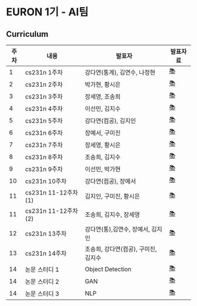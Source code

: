 # EURON 1기 - AI팀


## Curriculum

| 주차 | 내용             | 발표자                               | 발표자료 |
| ---- | ---------------- | ------------------------------------ | -------- |
| 1    | cs231n 1주차     | 강다연(통계), 김연수, 나정현                 | [📚](https://github.com/Ewha-Euron/Euron-AI-2021/blob/master/Week_1%20%EB%B0%9C%ED%91%9C%20%EC%9E%90%EB%A3%8C.pdf)    |
| 2    | cs231n 2주차     | 박가현, 황시은                       | [📚](https://github.com/Ewha-Euron/Euron-AI-2021/blob/master/Week_2%20%E1%84%87%E1%85%A1%E1%86%AF%E1%84%91%E1%85%AD%20%E1%84%8C%E1%85%A1%E1%84%85%E1%85%AD.pdf)    |
| 3    | cs231n 3주차     | 장세영, 조송희                       | [📚](https://github.com/Ewha-Euron/Euron-AI-2021/blob/master/Week_3%20%E1%84%87%E1%85%A1%E1%86%AF%E1%84%91%E1%85%AD%20%E1%84%8C%E1%85%A1%E1%84%85%E1%85%AD.pdf)    |
| 4    | cs231n 4주차     | 이선민, 김지수                       | [📚](https://github.com/Ewha-Euron/Euron-AI-2021/blob/master/Week_4%20%EB%B0%9C%ED%91%9C%EC%9E%90%EB%A3%8C.pdf)    |
| 5    | cs231n 5주차     | 강다연(컴공), 김지인                 | [📚](https://github.com/Ewha-Euron/Euron-AI-2021/blob/master/Week_5%20%EB%B0%9C%ED%91%9C%EC%9E%90%EB%A3%8C.pdf)    |
| 6    | cs231n 6주차     | 장예서, 구미진                       | [📚](https://github.com/Ewha-Euron/Euron-AI-2021/blob/master/Week_6%20%EB%B0%9C%ED%91%9C%EC%9E%90%EB%A3%8C.pdf)    |
| 7    | cs231n 7주차     | 장세영, 황시은                       | [📚](https://github.com/Ewha-Euron/Euron-AI-2021/blob/master/Week_7%20%EB%B0%9C%ED%91%9C%EC%9E%90%EB%A3%8C.pdf)    |
| 8    | cs231n 8주차     | 조송희, 김지수                       | [📚]()    |
| 9    | cs231n 9주차     | 이선민, 박가현                       | [📚](https://github.com/Ewha-Euron/Euron-AI-2021/blob/master/Week_9%20%EB%B0%9C%ED%91%9C%EC%9E%90%EB%A3%8C.pdf)    |
| 10   | cs231n 10주차    | 강다연(컴공), 장예서                 | [📚](https://github.com/Ewha-Euron/Euron-AI-2021/blob/master/Week_10%20%EB%B0%9C%ED%91%9C%EC%9E%90%EB%A3%8C.pdf)    |
| 11   | cs231n 11-12주차(1) | 김지인, 구미진, 황시은 | [📚](https://github.com/Ewha-Euron/Euron-AI-2021/blob/master/Week11_%EB%B0%9C%ED%91%9C%EC%9E%90%EB%A3%8C_1.pdf)    |
| 11   | cs231n 11-12주차(2) |조송희, 김지수, 장세영       | [📚](https://github.com/Ewha-Euron/Euron-AI-2021/blob/master/Week11_%EB%B0%9C%ED%91%9C%EC%9E%90%EB%A3%8C_2.pdf)    |
| 12   | cs231n 13주차 | 강다연(통),김연수, 장예서, 김지인      | [📚](https://github.com/Ewha-Euron/Euron-AI-2021/blob/master/Week12_%EB%B0%9C%ED%91%9C%EC%9E%90%EB%A3%8C.pdf)    |
| 13   | cs231n 14주차 | 조송희, 강다연(컴공), 구미진, 김지수 | [📚](https://github.com/Ewha-Euron/Euron-AI-2021/blob/master/Week13_%EB%B0%9C%ED%91%9C%EC%9E%90%EB%A3%8C.pdf)    |
| 14   | 논문 스터디 1     |  Object Detection                                  | [📚]()    |
| 14   | 논문 스터디 2    | GAN                                    | [📚]()    |
| 14   | 논문 스터디 3     | NLP                                   | [📚]()    |


